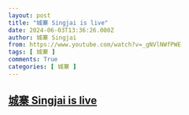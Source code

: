 ```yaml
---
layout: post
title: "城寨 Singjai is live"
date: 2024-06-03T13:36:26.000Z
author: 城寨 Singjai
from: https://www.youtube.com/watch?v=_gNVlNWfPWE
tags: [ 城寨 ]
comments: True
categories: [ 城寨 ]
---
```

<!--1717421786000-->
[城寨 Singjai is live](https://www.youtube.com/watch?v=_gNVlNWfPWE)
------

<div>

</div>
